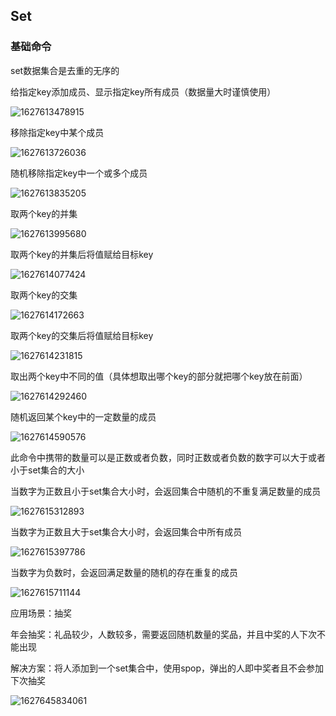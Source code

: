## Set

### 基础命令

set数据集合是去重的无序的

给指定key添加成员、显示指定key所有成员（数据量大时谨慎使用）

![1627613478915](C:/Users/zxw/AppData/Roaming/Typora/typora-user-images/1627613478915.png)

移除指定key中某个成员

![1627613726036](C:/Users/zxw/AppData/Roaming/Typora/typora-user-images/1627613726036.png)

随机移除指定key中一个或多个成员

![1627613835205](C:/Users/zxw/AppData/Roaming/Typora/typora-user-images/1627613835205.png)

取两个key的并集

![1627613995680](C:/Users/zxw/AppData/Roaming/Typora/typora-user-images/1627613995680.png)

取两个key的并集后将值赋给目标key

![1627614077424](C:/Users/zxw/AppData/Roaming/Typora/typora-user-images/1627614077424.png)

取两个key的交集

![1627614172663](C:/Users/zxw/AppData/Roaming/Typora/typora-user-images/1627614172663.png)

取两个key的交集后将值赋给目标key

![1627614231815](C:/Users/zxw/AppData/Roaming/Typora/typora-user-images/1627614231815.png)

取出两个key中不同的值（具体想取出哪个key的部分就把哪个key放在前面）

![1627614292460](C:/Users/zxw/AppData/Roaming/Typora/typora-user-images/1627614292460.png)

随机返回某个key中的一定数量的成员

![1627614590576](C:/Users/zxw/AppData/Roaming/Typora/typora-user-images/1627614590576.png)

此命令中携带的数量可以是正数或者负数，同时正数或者负数的数字可以大于或者小于set集合的大小

当数字为正数且小于set集合大小时，会返回集合中随机的不重复满足数量的成员

![1627615312893](C:/Users/zxw/AppData/Roaming/Typora/typora-user-images/1627615312893.png)

当数字为正数且大于set集合大小时，会返回集合中所有成员

![1627615397786](C:/Users/zxw/AppData/Roaming/Typora/typora-user-images/1627615397786.png)

当数字为负数时，会返回满足数量的随机的存在重复的成员

![1627615711144](C:/Users/zxw/AppData/Roaming/Typora/typora-user-images/1627615711144.png)

应用场景：抽奖

年会抽奖：礼品较少，人数较多，需要返回随机数量的奖品，并且中奖的人下次不能出现

解决方案：将人添加到一个set集合中，使用spop，弹出的人即中奖者且不会参加下次抽奖

![1627645834061](C:/Users/zxw/AppData/Roaming/Typora/typora-user-images/1627645834061.png)

